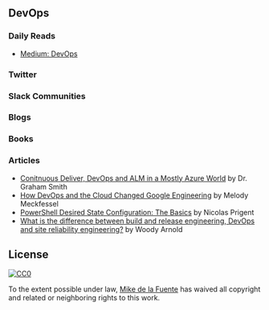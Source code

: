 ## DevOps
### Daily Reads
- [Medium: DevOps](https://medium.com/tag/devops/latest)

### Twitter

### Slack Communities

### Blogs

### Books

### Articles
- [Conitnuous Deliver, DevOps and ALM in a Mostly Azure World](https://pleasereleaseme.net/) by Dr. Graham Smith
- [How DevOps and the Cloud Changed Google Engineering](https://www.infoq.com/presentations/google-devops-cloud) by Melody Meckfessel 
- [PowerShell Desired State Configuration: The Basics](https://www.simple-talk.com/sysadmin/powershell/powershell-desired-state-configuration-the-basics/) by Nicolas Prigent
- [What is the difference between build and release engineering, DevOps and site reliability engineering?](https://www.quora.com/What-is-the-difference-between-build-and-release-engineering-DevOps-and-site-reliability-engineering) by Woody Arnold

## License

[![CC0](https://mirrors.creativecommons.org/presskit/buttons/88x31/svg/cc-zero.svg)](https://creativecommons.org/publicdomain/zero/1.0/) 

To the extent possible under law, [Mike de la Fuente](http://twitter.highfiveboom.com) has waived all copyright and related or neighboring rights to this work.